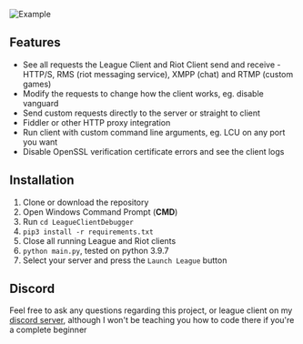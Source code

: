 ![Example](https://i.imgur.com/RKV7VqM.png)

## Features
* See all requests the League Client and Riot Client send and receive - HTTP/S, RMS (riot messaging service), XMPP (chat) and RTMP (custom games)
* Modify the requests to change how the client works, eg. disable vanguard
* Send custom requests directly to the server or straight to client
* Fiddler or other HTTP proxy integration
* Run client with custom command line arguments, eg. LCU on any port you want 
* Disable OpenSSL verification certificate errors and see the client logs


## Installation
1. Clone or download the repository
2. Open Windows Command Prompt (**CMD**)
3. Run `cd LeagueClientDebugger`
4. `pip3 install -r requirements.txt`
5. Close all running League and Riot clients
6. `python main.py`, tested on python 3.9.7
7. Select your server and press the `Launch League` button 



## Discord
Feel free to ask any questions regarding this project, or league client on my [discord server](https://discord.gg/qMmPBFpj2n), although I won't be teaching you how to code there if you're a complete beginner